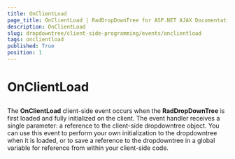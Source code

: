 ```yaml
---
title: OnClientLoad
page_title: OnClientLoad | RadDropDownTree for ASP.NET AJAX Documentation
description: OnClientLoad
slug: dropdowntree/client-side-programming/events/onclientload
tags: onclientload
published: True
position: 1
---
```


# OnClientLoad



## 

The **OnClientLoad** client-side event occurs when the **RadDropDownTree** is first loaded and fully initialized on the client.
The event handler receives a single parameter: a reference to the client-side dropdowntree object.
You can use this event to perform your own initialization to the dropdowntree when it is loaded, or to save a reference to the dropdowntree in a global variable for reference from within your client-side code.
